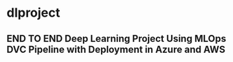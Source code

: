 # dlproject

## END TO END Deep Learning Project Using MLOps DVC Pipeline with Deployment in Azure and AWS
